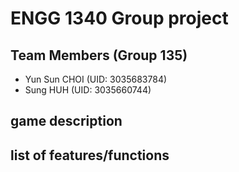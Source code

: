 # ENGG 1340 Group project
## Team Members (Group 135)
- Yun Sun CHOI (UID: 3035683784)
- Sung HUH (UID: 3035660744)

## game description
## list of features/functions
